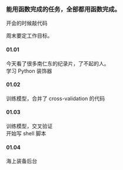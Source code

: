 
### 能用函数完成的任务，全部都用函数完成。  

开会的时候敲代码  

周末要定工作目标。  


#### 01.01  

今天看了很多南仁东的纪录片，了不起的人。  
学习 Python 装饰器  


#### 01.02  

训练模型，合并了 cross-validation 的代码  


#### 01.03  

训练模型，交叉验证  
开始写 shell 脚本  


#### 01.04  

海上装备后台  


